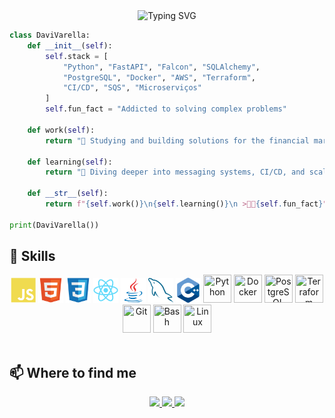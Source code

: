 <div align="center">
  <img src="https://readme-typing-svg.herokuapp.com?font=Poppins&weight=600&size=30&pause=2000&color=6C0AD9&center=true&vCenter=true&width=450&lines=Hi+there%2C+I'm+Davi+Varella!+%F0%9F%91%8B;" alt="Typing SVG" />
</div>

```python
class DaviVarella:
    def __init__(self):
        self.stack = [
            "Python", "FastAPI", "Falcon", "SQLAlchemy",
            "PostgreSQL", "Docker", "AWS", "Terraform",
            "CI/CD", "SQS", "Microserviços"
        ]
        self.fun_fact = "Addicted to solving complex problems"

    def work(self):
        return "🔭 Studying and building solutions for the financial market"

    def learning(self):
        return "🌱 Diving deeper into messaging systems, CI/CD, and scalability"

    def __str__(self):
        return f"{self.work()}\n{self.learning()}\n >🚀🦄{self.fun_fact}"

print(DaviVarella())

```

## 🚀 Skills

<div align="center">
    <img src="https://raw.githubusercontent.com/devicons/devicon/master/icons/javascript/javascript-plain.svg" alt="JavaScript" height="40" width="40">
    <img src="https://raw.githubusercontent.com/devicons/devicon/master/icons/html5/html5-original.svg" alt="HTML5" height="40" width="40">
    <img src="https://raw.githubusercontent.com/devicons/devicon/master/icons/css3/css3-original.svg" alt="CSS3" height="40" width="40">
    <img src="https://raw.githubusercontent.com/devicons/devicon/master/icons/react/react-original.svg" alt="React" height="40" width="40">
    <img src="https://raw.githubusercontent.com/devicons/devicon/master/icons/java/java-original.svg" alt="Java" height="40" width="40">
    <img src="https://raw.githubusercontent.com/devicons/devicon/master/icons/mysql/mysql-original.svg" alt="SQL" height="40" width="40">
    <img src="https://raw.githubusercontent.com/devicons/devicon/master/icons/cplusplus/cplusplus-original.svg" alt="C++" height="40" width="40">
    <img src="https://cdn.jsdelivr.net/gh/devicons/devicon/icons/python/python-original.svg" title="Python" width="45" height="45" /> 
    <img src="https://cdn.jsdelivr.net/gh/devicons/devicon/icons/docker/docker-original.svg" title="Docker" width="45" height="45" /> 
    <img src="https://cdn.jsdelivr.net/gh/devicons/devicon/icons/postgresql/postgresql-original.svg" title="PostgreSQL" width="45" height="45" />
    <img src="https://cdn.jsdelivr.net/gh/devicons/devicon/icons/terraform/terraform-original.svg" title="Terraform" width="45" height="45" />  
    <img src="https://cdn.jsdelivr.net/gh/devicons/devicon/icons/git/git-original.svg" title="Git" width="45" height="45" /> 
    <img src="https://cdn.jsdelivr.net/gh/devicons/devicon/icons/bash/bash-original.svg" title="Bash" width="45" height="45" /> 
    <img src="https://cdn.jsdelivr.net/gh/devicons/devicon/icons/linux/linux-original.svg" title="Linux" width="45" height="45" />
</div>

<br>

## 📫 Where to find me

<div align="center"> 
  <a href="https://instagram.com/davizuks" target="_blank"> <img src="https://img.shields.io/badge/-Instagram-%23E4405F?style=for-the-badge&logo=instagram&logoColor=white" /> 
  <a href="https://www.linkedin.com/in/davivarella/" target="_blank"> <img src="https://img.shields.io/badge/-LinkedIn-%230077B5?style=for-the-badge&logo=linkedin&logoColor=white" /> </a> 
  <a href="mailto:davivarelladev@gmail.com"> <img src="https://img.shields.io/badge/-Gmail-%23333?style=for-the-badge&logo=gmail&logoColor=white" /> </a> 
</div>

<br>
